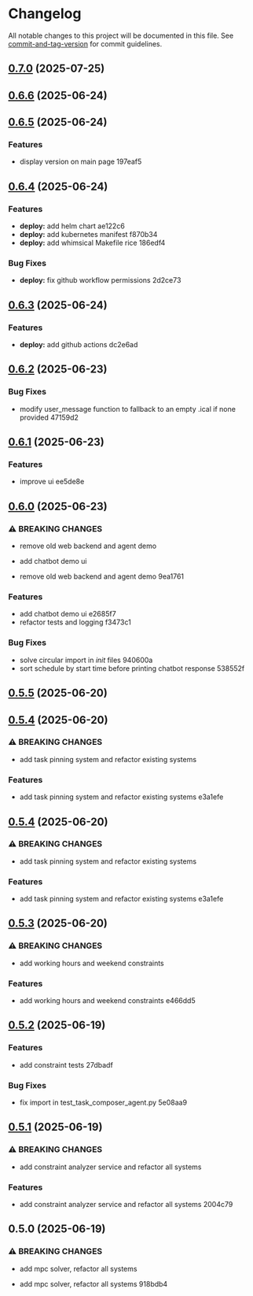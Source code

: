 # Changelog

All notable changes to this project will be documented in this file. See [commit-and-tag-version](https://github.com/absolute-version/commit-and-tag-version) for commit guidelines.

## [0.7.0](///compare/v0.6.6...v0.7.0) (2025-07-25)

## [0.6.6](///compare/v0.6.5...v0.6.6) (2025-06-24)

## [0.6.5](///compare/v0.6.4...v0.6.5) (2025-06-24)


### Features

* display version on main page 197eaf5

## [0.6.4](///compare/v0.6.3...v0.6.4) (2025-06-24)


### Features

* **deploy:** add helm chart ae122c6
* **deploy:** add kubernetes manifest f870b34
* **deploy:** add whimsical Makefile rice 186edf4


### Bug Fixes

* **deploy:** fix github workflow permissions 2d2ce73

## [0.6.3](///compare/v0.6.2...v0.6.3) (2025-06-24)


### Features

* **deploy:** add github actions dc2e6ad

## [0.6.2](///compare/v0.6.1...v0.6.2) (2025-06-23)


### Bug Fixes

* modify user_message function to fallback to an empty .ical if none provided 47159d2

## [0.6.1](///compare/v0.6.0...v0.6.1) (2025-06-23)


### Features

* improve ui ee5de8e

## [0.6.0](///compare/v0.5.5...v0.6.0) (2025-06-23)


### ⚠ BREAKING CHANGES

* remove old web backend and agent demo
* add chatbot demo ui

* remove old web backend and agent demo 9ea1761


### Features

* add chatbot demo ui e2685f7
* refactor tests and logging f3473c1


### Bug Fixes

* solve circular import in _init_ files 940600a
* sort schedule by start time before printing chatbot response 538552f

## [0.5.5](///compare/v0.5.4...v0.5.5) (2025-06-20)

## [0.5.4](///compare/v0.5.3...v0.5.4) (2025-06-20)


### ⚠ BREAKING CHANGES

* add task pinning system and refactor existing systems

### Features

* add task pinning system and refactor existing systems e3a1efe

## [0.5.4](///compare/v0.5.3...v0.5.4) (2025-06-20)


### ⚠ BREAKING CHANGES

* add task pinning system and refactor existing systems

### Features

* add task pinning system and refactor existing systems e3a1efe

## [0.5.3](///compare/v0.5.2...v0.5.3) (2025-06-20)


### ⚠ BREAKING CHANGES

* add working hours and weekend constraints

### Features

* add working hours and weekend constraints e466dd5

## [0.5.2](///compare/v0.5.1...v0.5.2) (2025-06-19)


### Features

* add constraint tests 27dbadf


### Bug Fixes

* fix import in test_task_composer_agent.py 5e08aa9

## [0.5.1](///compare/v0.5.0...v0.5.1) (2025-06-19)


### ⚠ BREAKING CHANGES

* add constraint analyzer service and refactor all systems

### Features

* add constraint analyzer service and refactor all systems 2004c79

## 0.5.0 (2025-06-19)


### ⚠ BREAKING CHANGES

* add mpc solver, refactor all systems

* add mpc solver, refactor all systems 918bdb4
